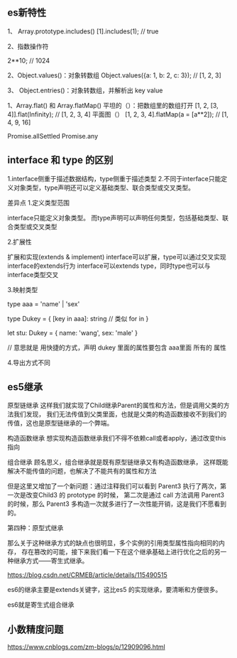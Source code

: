 
## es新特性


1、 Array.prototype.includes()
[1].includes(1);  // true

2、指数操作符

2**10; // 1024



2、Object.values()：对象转数组
Object.values({a: 1, b: 2, c: 3});      // [1, 2, 3]

3、 Object.entries()：对象转数组，并解析出 key value


1、Array.flat() 和 Array.flatMap()
平坦的（）：把数组里的数组打开
[1, 2, [3, 4]].flat(Infinity);       // [1, 2, 3, 4]
平面图（）
[1, 2, 3, 4].flatMap(a = [a**2]);     // [1, 4, 9, 16]




Promise.allSettled
Promise.any

## interface 和 type 的区别

1.interface侧重于描述数据结构，type侧重于描述类型
2.不同于interface只能定义对象类型，type声明还可以定义基础类型、联合类型或交叉类型。


差异点
1.定义类型范围

interface只能定义对象类型。
而type声明可以声明任何类型，包括基础类型、联合类型或交叉类型

2.扩展性

扩展和实现(extends & implement)
interface可以扩展，type可以通过交叉实现interface的extends行为
interface可以extends type，同时type也可以与interface类型交叉



3.映射类型

type aaa = 'name' | 'sex'

type Dukey = {
  [key in aaa]: string // 类似 for in
}

let stu: Dukey = {
  name: 'wang',
  sex: 'male'
}

// 意思就是 用快捷的方式，声明 dukey 里面的属性要包含 aaa里面 所有的 属性



4.导出方式不同



## es5继承

原型链继承
这样我们就实现了Child继承Parent的属性和方法，但是调用父类的方法我们发现，
我们无法传值到父类里面，也就是父类的构造函数接收不到我们的传值，这也是原型链继承的一个弊端。



构造函数继承
想实现构造函数继承我们不得不依赖call或者apply，通过改变this指向



组合继承
顾名思义，组合继承就是既有原型链继承又有构造函数继承，
这样既能解决不能传值的问题，也解决了不能共有的属性和方法



但是这里又增加了一个新问题：通过注释我们可以看到 Parent3 执行了两次，第一次是改变Child3 的 prototype 的时候，
第二次是通过 call 方法调用 Parent3 的时候，那么 Parent3 多构造一次就多进行了一次性能开销，这是我们不愿看到的。



第四种：原型式继承



那么关于这种继承方式的缺点也很明显，多个实例的引用类型属性指向相同的内存，
存在篡改的可能，接下来我们看一下在这个继承基础上进行优化之后的另一种继承方式——寄生式继承。



https://blog.csdn.net/CRMEB/article/details/115490515


es6的继承主要是extends关键字，这比es5 的实现继承，要清晰和方便很多。

es6就是寄生式组合继承




## 小数精度问题

https://www.cnblogs.com/zm-blogs/p/12909096.html




